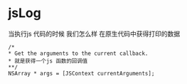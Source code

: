 # jsLog
当执行js 代码的时候 我们怎么样 在原生代码中获得打印的数据 
```
/*
* Get the arguments to the current callback.
* 就是获得一个js 函数的回调值
**/
NSArray * args = [JSContext currentArguments];

```
